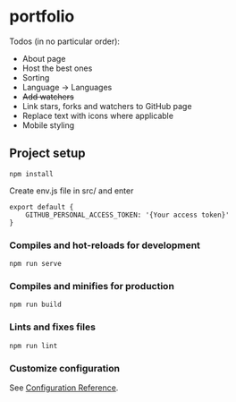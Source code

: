 # portfolio

Todos (in no particular order):
- About page
- Host the best ones
- Sorting
- Language -> Languages
- ~~Add watchers~~
- Link stars, forks and watchers to GitHub page
- Replace text with icons where applicable
- Mobile styling

## Project setup
```
npm install
```

Create env.js file in src/ and enter
```
export default {
    GITHUB_PERSONAL_ACCESS_TOKEN: '{Your access token}'
}
```

### Compiles and hot-reloads for development
```
npm run serve
```

### Compiles and minifies for production
```
npm run build
```

### Lints and fixes files
```
npm run lint
```

### Customize configuration
See [Configuration Reference](https://cli.vuejs.org/config/).
